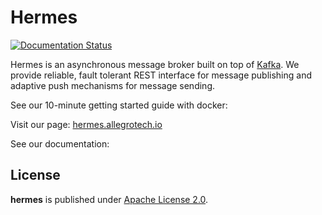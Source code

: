 Hermes
======

[![Documentation Status](https://readthedocs.org/projects/hermes-pubsub/badge/?version=latest)](https://readthedocs.org/projects/hermes-pubsub/?badge=latest)


Hermes is an asynchronous message broker built on top of [Kafka](http://kafka.apache.org/).
We provide reliable, fault tolerant REST interface for message publishing and adaptive push
mechanisms for message sending.

See our 10-minute getting started guide with docker:

Visit our page: [hermes.allegrotech.io](http://hermes.allegrotech.io)

See our documentation:


## License

**hermes** is published under [Apache License 2.0](http://www.apache.org/licenses/LICENSE-2.0).
